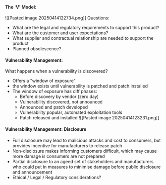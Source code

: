 #### The 'V' Model: 
![[Pasted image 20250414122734.png]]
Questions:
- What are the legal and regulatory requirements to support this product? 
- What are the customer and user expectations?
- What supplier and contractual relationship are needed to support the product
- Planned obsolescence? 
#### Vulnerability Management: 
What happens when a vulnerability is discovered? 
- Offers a "window of exposure"
- the window exists until vulnerability is patched and patch installed
- The window of exposure has diff phases:
	- Before discovery by vendor (zero day)
	- Vulnerability discovered, not announced
	- Announced and patch developed
	- Vulnerability popular, automated exploitation tools
	- Patch released and installed
![[Pasted image 20250414123231.png]]

#### Vulnerability Management: Disclosure
- Full disclosure may lead to malicious attacks and cost to consumers, but provides incentive for manufacturers to release patch
- Non-disclosure makes informing customers difficult, which may cause more damage is consumers are not prepared
- Partial disclosure to an ageed set of stakeholders and manufacturers who could put in measures to minimise damage before public disclosure and announcement
- Ethical / Legal / Regulatory considerations? 


